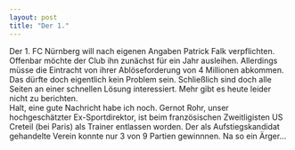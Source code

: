 ```yaml
---
layout: post
title: "Der 1."
---
```


Der 1. FC Nürnberg will nach eigenen Angaben Patrick Falk verpflichten. Offenbar möchte der Club ihn zunächst für ein Jahr ausleihen. Allerdings müsse die Eintracht von ihrer Ablöseforderung von 4 Millionen abkommen. Das dürfte doch eigentlich kein Problem sein. Schließlich sind doch alle Seiten an einer schnellen Lösung interessiert. Mehr gibt es heute leider nicht zu berichten.  
Halt, eine gute Nachricht habe ich noch. Gernot Rohr, unser hochgeschätzter Ex-Sportdirektor, ist beim französischen Zweitligisten US Creteil (bei Paris) als Trainer entlassen worden. Der als Aufstiegskandidat gehandelte Verein konnte nur 3 von 9 Partien gewinnnen. Na so ein Ärger...
